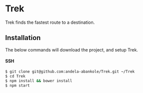 # Trek

Trek finds the fastest route to a destination.

Installation
------------

The below commands will download the project, and setup Trek.

#### SSH

``` bash
$ git clone git@github.com:andela-abankole/Trek.git ~/Trek
$ cd Trek
$ npm install && bower install
$ npm start
```